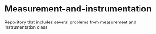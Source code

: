# Measurement-and-instrumentation
Repository that includes several problems from measurement and instrumentation class
